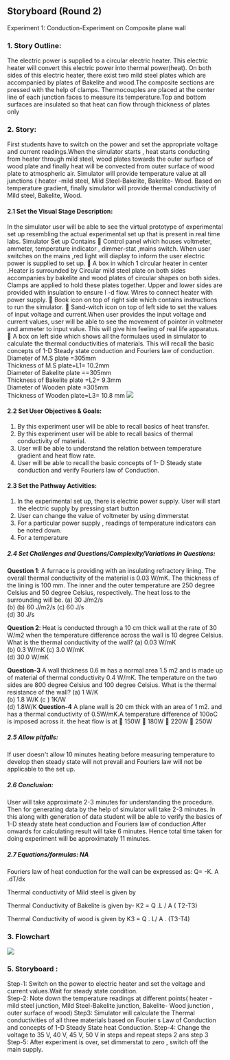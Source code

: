 ## Storyboard (Round 2)

Experiment 1: Conduction-Experiment on Composite plane wall

### 1. Story Outline:

The electric power is supplied to a circular electric heater. This electric heater will convert this electric power into thermal power(heat). On both sides of this electric heater, there exist two mild steel plates which are accompanied by plates of Bakelite and wood.The composite sections are pressed with the help of clamps. Thermocouples are placed at the center line of each junction faces to measure its temperature.Top and bottom surfaces are insulated so that heat can flow through thickness of plates only

### 2. Story:

First students have to switch on the power and set the appropriate voltage and current readings.When the simulator starts , heat starts conducting from heater through mild steel, wood plates towards the outer surface of wood plate and finally heat will be convected from outer surface of wood plate to atmospheric air. Simulator will provide temperature value at all junctions ( heater -mild steel, Mild Steel-Bakelite, Bakelite- Wood. Based on temperature gradient, finally simulator will provide thermal conductivity of Mild steel, Bakelite, Wood. 

#### 2.1 Set the Visual Stage Description:
In the simulator user will be able to see the virtual prototype of experimental set up resembling the actual experimental set up that is present in real time labs.
Simulator Set up Contains 
	Control panel which houses voltmeter, ammeter, temperature indicator , dimmer-stat ,mains switch. When user switches on the mains ,red light will diaplay to inform the user electric power is supplied to set up.
	A box in which 1 circular heater in center .Heater is surrounded by Circular mild steel plate on both sides accompanies by bakelite and wood plates of circular shapes on both sides. Clamps are applied to hold these plates together. Upper and lower sides are provided with insulation to ensure I -d flow. Wires to connect heater with power supply.
	Book icon on top of right side which contains instructions to run the simulator.
	Sand-witch icon on top of left side to set the values of input voltage and current.When user provides the input voltage and current values, user will be able to see the movement of pointer in voltmeter and ammeter to input value. This will give him feeling of real life apparatus.
	A box on left side which shows all the formulaes used in simulator to calculate the thermal conductivities of materials. This will recall the basic concepts of 1-D Steady state conduction and Fouriers law of conduction.
Diameter of M.S plate =305mm                                   
Thickness of M.S plate=L1= 10.2mm                                  
Diameter of Bakelite plate ==305mm                            
Thickness of Bakelite plate =L2= 9.3mm                          
Diameter of Wooden plate =305mm                        
Thickness of Wooden plate=L3= 10.8 mm 
<img src="http://i.xp.io/2KYJF3t.png"><br>

#### 2.2 Set User Objectives & Goals:
1.	By this experiment user will be able to recall basics of heat transfer.
2.	By this experiment user will be able to recall basics of thermal conductivity of material.
3.	User will be able to understand the relation between temperature gradient and heat flow rate.
4.	User will be able to recall the basic concepts of 1- D Steady state conduction and verify Fouriers law of Conduction.  

#### 2.3 Set the Pathway Activities:
1.	In the experimental set up, there is electric power supply. User will start the electric supply by pressing start button
2.	User can change the value of voltmeter by using dimmerstat
3.	For a particular power supply , readings of temperature indicators can be noted down.
4.	For a temperature 

##### 2.4 Set Challenges and Questions/Complexity/Variations in Questions:
<b>Question 1</b>: A furnace is providing with an insulating refractory lining. The overall thermal conductivity of the material is 0.03 W/mK. The thickness of the lining is 100 mm. The inner and the outer temperature are 250 degree Celsius and 50 degree Celsius, respectively. The heat loss to the surrounding will be.
(a)	30 J/m2/s                                 
(b)	(b) 60 J/m2/s
(c)	60 J/s                                      
(d)	30 J/s 

<b>Question 2</b>: Heat is conducted through a 10 cm thick wall at the rate of 30 W/m2 when the temperature difference across the wall is 10 degree Celsius. What is the thermal conductivity of the wall?
(a)	0.03 W/mK                         
(b) 0.3 W/mK
(c) 3.0 W/mK                          
(d) 30.0 W/mK

<b>Question-3</b> A wall thickness 0.6 m has a normal area 1.5 m2 and is made up of material of thermal conductivity 0.4 W/mK. The temperature on the  two sides are 800 degree Celsius and 100 degree Celsius. What is the thermal resistance of the wall?
(a)	 1 W/K                                          
(b)	 1.8 W/K
(c ) 1K/W                                            
(d) 1.8W/K 
<b>Question-4</b> A plane wall is 20 cm thick with an area of 1 m2. and has a thermal conductivity of 0.5W/mK.A temperature difference of 100oC is imposed across it. the heat flow is at
	150W
	180W
	220W
	250W


##### 2.5 Allow pitfalls:
If user doesn't allow 10 minutes heating before measuring temperature to develop then steady state will not prevail and Fouriers law will not be applicable to the set up.

##### 2.6 Conclusion:
User will take approximate 2-3 minutes for understanding the procedure. Then for generating data by the help of simulator will take 2-3 minutes. In this along with generation of data student will be able to verify the basics of 1-D steady state heat conduction and  Fouriers law of conduction.After onwards for calculating result will take 6 minutes. Hence total time taken for doing experiment will be approximately 11 minutes.

##### 2.7 Equations/formulas: NA
Fouriers law of heat conduction for the wall can be expressed as:
Q= -K. A .dT/dx 

Thermal conductivity of Mild steel is given by
 
Thermal Conductivity of Bakelite is given by-
K2 = Q .L / A ( T2-T3)

Thermal Conductivity of wood is given by
K3 = Q . L/ A . (T3-T4)

### 3. Flowchart 
<img src="http://i.xp.io/2N069Eq.jpg"><br>

### 5. Storyboard :
Step-1: Switch on the power to electric heater and set the voltage and current values.Wait for steady state condition.   
Step-2: Note down the temperature readings at different points( heater -mild  steel junction, Mild Steel-Bakelite junction, Bakelite- Wood junction , outer surface of wood)
Step3: Simulator will calculate the Thermal conductivities of all three materials based on Fourier s Law of Conduction and concepts of 1-D Steady State heat Conduction.
Step-4: Change the voltage to 35 V, 40 V, 45 V, 50 V in steps and repeat steps 2 ans step 3 
Step-5: After experiment is over, set dimmerstat to zero , switch off the main supply.

